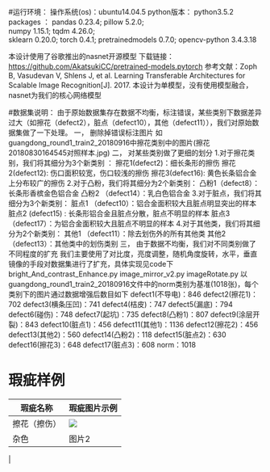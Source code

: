 #运行环境：
    操作系统(os)：ubuntu14.04.5
    python版本： python3.5.2
    packages ：  pandas 0.23.4; 
                pillow 5.2.0;  
                numpy 1.15.1; 
                tqdm 4.26.0;  
                sklearn 0.20.0; 
                torch 0.4.1;
                pretrainedmodels  0.7.0;
                opencv-python 3.4.3.18

本设计使用了谷歌推出的nasnet开源模型
下载链接：https://github.com/AkatsukiCC/pretrained-models.pytorch
参考文献：Zoph B, Vasudevan V, Shlens J, et al. Learning Transferable Architectures for Scalable Image Recognition[J]. 2017.
本设计为单模型，没有使用模型融合，nasnet为我们的核心网络模型

#数据集说明：
  由于原始数据集存在数据不均衡，标注错误，某些类别下数据差异过大（如擦花（defect2），脏点（defect10），其他（defect11）），我们对原始数据集做了一下处理。
  一， 删除掉错误标注图片
        如guangdong_round1_train2_20180916中擦花类别中的图片(擦花20180830164545对照样本.jpg)
  二， 对某些类别做了更细的划分
       1.对于擦花类别，我们将其细分为3个新类别  ：
              擦花1(defect2)：细长条形的擦伤
              擦花2(defect12):  伤口面积较宽，伤口较浅的擦伤
              擦花3(defect16):  黄色长条铝合金上分布较广的擦伤
       2.对于凸粉，我们将其细分为2个新类别：
              凸粉1（defect8）：长条形香槟金色铝合金
              凸粉2 （defect14）：乳白色铝合金
       3.对于脏点，我们将其细分为3个新类别：
              脏点1 （defect10）：铝合金面积较大且脏点明显突出的样本
              脏点2   (defect15)  :  长条形铝合金且脏点分散，脏点不明显的样本
              脏点3  （defect17）：为铝合金面积较大且脏点不明显的样本
        4.对于其他类，我们将其细分为2个新类别：
             其他1 （defect11）：除去划伤外的所有其他类
             其他2   （defect13）：其他类中的划伤类别
  三， 由于数据不均衡，我们对不同类别做了不同程度的扩充
        我们主要使用了对比度，亮度调整，随机角度旋转，水平，垂直镜像的手段对数据集进行了扩充，具体实现见code下
             bright_And_contrast_Enhance.py
             image_mirror_v2.py
             imageRotate.py
    以guangdong_round1_train2_20180916文件中的norm类别为基准(1018张)，每个类别下的图片通过数据增强后数目如下
       defect1(不导电)：846
       defect2(擦花1)：702
       defect3(横条压凹)：741
       defect4(桔皮)：747
       defect5(漏底)：794
       defect6(碰伤)：748
       defect7(起坑)：735
       defect8(凸粉1)：807
       defect9(涂层开裂)：843
       defect10(脏点1)：456
       defect11(其他1)：1136
       defect12(擦花2)：456
       defect13(其他2)：560
       defect14(凸粉2)：118
       defect15(脏点2)：630
       defect16(擦花3)：648
       defect17(脏点3)：608
       norm：1018

# 瑕疵样例

| 瑕疵名称 |瑕疵图片示例 |
| ------ | ------ |
| 擦花（擦伤） |![](https://github.com/shenhongcai/ImageStore/blob/master/cahua.png)|
| 杂色 | 图片2 |
| 

